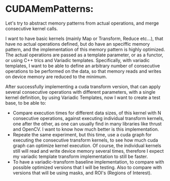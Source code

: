 # CUDAMemPatterns: 
Let's try to abstract memory patterns from actual operations, and merge consecutive kernel calls.

I want to have basic kernels (mainly Map or Transform, Reduce etc...), that have no actual operations defined, but do have an speciffic memory pattern, and the implementation of this memory pattern is highly optimized. The actual operations are passed as a template parameter, or as a functor, or using C++ trics and Variadic templates. Specifically, with variadic templates, I want to be able to define an arbitrary number of consecutive operations to be performed on the data, so that memory reads and writes on device memory are reduced to the minimum.

After successfully implementing a cuda transform version, that can apply several consecutive operations with different parameters, with a single kernel definition, by using Variadic Templates, now I want to create a test base, to be able to:

- Compare execution times for different data sizes, of this kernel with N consecutive operations, against executing individual transform kernels, one after the other, as one can usually find in many libraries like thrust and OpenCV. I want to know how much better is this implementation.
- Repeate the same experiment, but this time, use a cuda graph for executing the consecutive transform kernels, to see how much cuda graph can optimize kernel execution. Of course, the individual kernels still will read and write device memory several times, therefore I expect my variadic template transform implementation to still be faster.
- To have a variadic-transform baseline implementation, to compare with possible optimized versions that I will be testing. Also to compare with versions that will be using masks, and ROI's (Regions of Interest).
